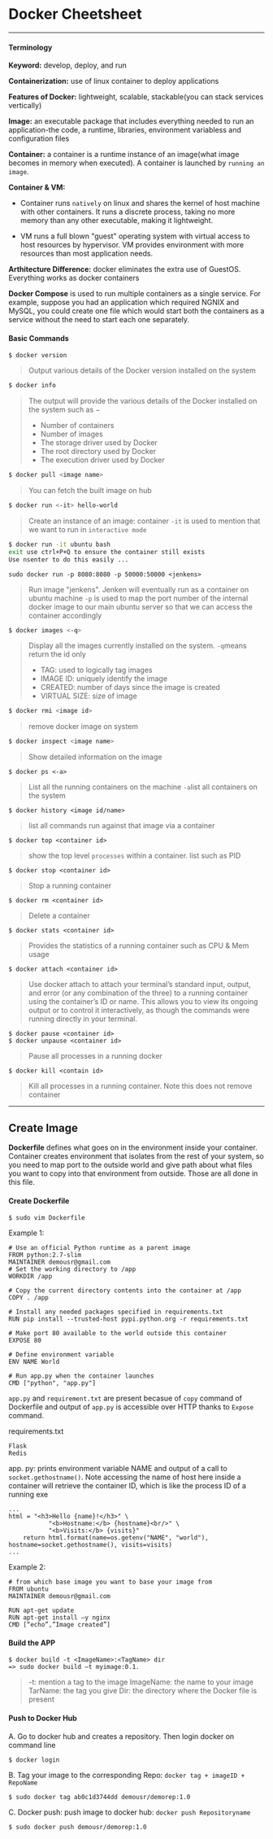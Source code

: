 # Docker Cheetsheet

---
#### Terminology

**Keyword:** develop, deploy, and run

**Containerization:** use of linux container to deploy applications

**Features of Docker:** lightweight, scalable, stackable(you can stack services vertically)

**Image:** an executable package that includes everything needed to run an application-the code, a runtime, libraries, environment variabless and configuration files

**Container:** a container is a runtime instance of an image(what image becomes in memory when executed). A container is launched by `running an image`.

**Container & VM:** 

* Container runs `natively` on linux and shares the kernel of host machine with other containers. It runs a discrete process, taking no more memory than any other executable, making it lightweight.

* VM runs a full blown "guest" operating system with virtual access to host resources by hypervisor. VM provides environment with more resources than most application needs.

**Arthitecture Difference:** docker eliminates the extra use of GuestOS. Everything works as docker containers

**Docker Compose** is used to run multiple containers as a single service. For example, suppose you had an application which required NGNIX and MySQL, you could create one file which would start both the containers as a service without the need to start each one separately.

#### Basic Commands

```
$ docker version
```
> Output various details of the Docker version installed on the system

```sh
$ docker info
```
>The output will provide the various details of the Docker installed on the system such as −
 >   * Number of containers
>    * Number of images
>    * The storage driver used by Docker
>    * The root directory used by Docker
>    * The execution driver used by Docker
```sh
$ docker pull <image name>
```
> You can fetch the built image on hub
```sh
$ docker run <-it> hello-world
```
> Create an instance of an image: container
> `-it` is used to mention that we want to run in `interactive mode`
```sh
$ docker run -it ubuntu bash
exit use ctrl+P+Q to ensure the container still exists 
Use nsenter to do this easily ...
```
```
sudo docker run -p 8080:8080 -p 50000:50000 <jenkens> 
```
> Run image "jenkens". Jenken will eventually run as a container on ubuntu machine
`-p` is used to map the port number of the internal docker image to our main ubuntu server so that we can access the container accordingly
```sh
$ docker images <-q>
```
> Display all the images currently installed on the system. `-q`means return the id only
> * TAG: used to logically tag images
> * IMAGE ID: uniquely identify the image
> * CREATED: number of days since the image is created
> * VIRTUAL SIZE: size of image
```sh
$ docker rmi <image id>
```
> remove docker image on system
```sh
$ docker inspect <image name>
```
> Show detailed information on the image
```
$ docker ps <-a>
```
> List all the running containers on the machine
> `-a`list all containers on the system
```
$ docker history <image id/name>
```
> list all commands run against that image via a container
```
$ docker top <container id>
```
> show the top level `processes` within a container. list such as PID
```
$ docker stop <container id>
```
> Stop a running container
```
$ docker rm <container id>
```
> Delete a container
```
$ docker stats <container id>
```
> Provides the statistics of a running container such as CPU & Mem usage
```
$ docker attach <container id>
```
> Use docker attach to attach your terminal’s standard input, output, and error (or any combination of the three) to a running container using the container’s ID or name. This allows you to view its ongoing output or to control it interactively, as though the commands were running directly in your terminal.
```
$ docker pause <container id>
$ docker unpause <container id>
```
> Pause all processes in a running docker
```
$ docker kill <contain id>
```
> Kill all processes in a running container. Note this does not remove container

---

## Create Image

**Dockerfile** defines what goes on in the environment inside your container. Container creates environment that isolates from the rest of your system, so you need to map port to the outside world and give path about what files you want to copy into that environment from outside. Those are all done in this file.

#### Create Dockerfile

```
$ sudo vim Dockerfile
```
Example 1:
```
# Use an official Python runtime as a parent image
FROM python:2.7-slim
MAINTAINER demousr@gmail.com 
# Set the working directory to /app
WORKDIR /app

# Copy the current directory contents into the container at /app
COPY . /app

# Install any needed packages specified in requirements.txt
RUN pip install --trusted-host pypi.python.org -r requirements.txt

# Make port 80 available to the world outside this container
EXPOSE 80

# Define environment variable
ENV NAME World

# Run app.py when the container launches
CMD ["python", "app.py"]
```
`app.py` and `requirement.txt` are present becasue of `copy` command of Dockerfile and output of `app.py` is accessible over HTTP thanks to `Expose` command.

requirements.txt
```
Flask
Redis
```
app. py: prints environment variable NAME and output of a call to `socket.gethostname()`. Note accessing the name of host here inside a container will retrieve the container ID, which is like the process ID of a running exe
```
...
html = "<h3>Hello {name}!</h3>" \
           "<b>Hostname:</b> {hostname}<br/>" \
           "<b>Visits:</b> {visits}"
    return html.format(name=os.getenv("NAME", "world"), hostname=socket.gethostname(), visits=visits)
...
```
Example 2: 
```
# from which base image you want to base your image from
FROM ubuntu 
MAINTAINER demousr@gmail.com 

RUN apt-get update 
RUN apt-get install –y nginx 
CMD [“echo”,”Image created”] 
```
#### Build the APP
```
$ docker build -t <ImageName>:<TagName> dir
=> sudo docker build –t myimage:0.1. 
```
> -t: mention a tag to the image
> ImageName: the name to your image
> TarName: the tag you give
> Dir: the directory where the Docker file is present

#### Push to Docker Hub
A. Go to docker hub and creates a repository. Then login docker on command line
```
$ docker login
```
B. Tag your image to the corresponding Repo: `docker tag + imageID + RepoName`
```
$ sudo docker tag ab0c1d3744dd demousr/demorep:1.0
```
C. Docker push: push image to docker hub: `docker push Repositoryname `
```
$ sudo docker push demousr/demorep:1.0 
```









